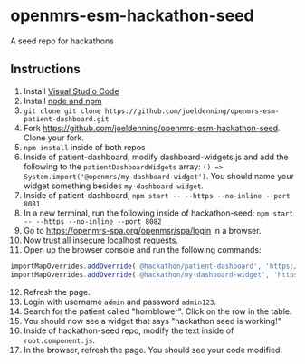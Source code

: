 # openmrs-esm-hackathon-seed
A seed repo for hackathons

## Instructions
1. Install [Visual Studio Code](https://code.visualstudio.com/)
2. Install [node and npm](https://nodejs.org/en/download/)
3. `git clone git clone https://github.com/joeldenning/openmrs-esm-patient-dashboard.git`
4. Fork https://github.com/joeldenning/openmrs-esm-hackathon-seed. Clone your fork.
5. `npm install` inside of both repos
6. Inside of patient-dashboard, modify dashboard-widgets.js and add the following to the `patientDashboardWidgets` array:
  `() => System.import('@openmrs/my-dashboard-widget')`. You should name your widget something besides `my-dashboard-widget`.
7. Inside of patient-dashboard, `npm start -- --https --no-inline --port 8081`
8. In a new terminal, run the following inside of hackathon-seed: `npm start -- --https --no-inline --port 8082`
9. Go to https://openmrs-spa.org/openmsr/spa/login in a browser.
10. Now [trust all insecure localhost requests](https://superuser.com/questions/772762/how-can-i-disable-security-checks-for-localhost).
11. Open up the browser console and run the following commands:
```js
importMapOverrides.addOverride('@hackathon/patient-dashboard', 'https://localhost:8081/patient-dashboard.js');
importMapOverrides.addOverride('@hackathon/my-dashboard-widget', 'https://localhost:8082/hackathon-seed.js');
```
12. Refresh the page.
13. Login with username `admin` and password `admin123`.
14. Search for the patient called "hornblower". Click on the row in the table.
15. You should now see a widget that says "hackathon seed is working!"
16. Inside of hackathon-seed repo, modify the text inside of `root.component.js`.
17. In the browser, refresh the page. You should see your code modified.
